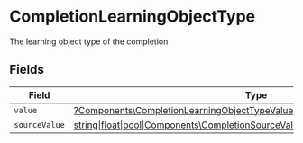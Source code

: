 # CompletionLearningObjectType

The learning object type of the completion


## Fields

| Field                                                                                                                                                  | Type                                                                                                                                                   | Required                                                                                                                                               | Description                                                                                                                                            |
| ------------------------------------------------------------------------------------------------------------------------------------------------------ | ------------------------------------------------------------------------------------------------------------------------------------------------------ | ------------------------------------------------------------------------------------------------------------------------------------------------------ | ------------------------------------------------------------------------------------------------------------------------------------------------------ |
| `value`                                                                                                                                                | [?Components\CompletionLearningObjectTypeValue](../../Models/Components/CompletionLearningObjectTypeValue.md)                                          | :heavy_minus_sign:                                                                                                                                     | N/A                                                                                                                                                    |
| `sourceValue`                                                                                                                                          | [string\|float\|bool\|Components\CompletionSourceValueLearningObjectType4\|array\|null](../../Models/Components/CompletionLearningObjectTypeSourceValue.md) | :heavy_minus_sign:                                                                                                                                     | N/A                                                                                                                                                    |